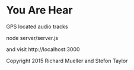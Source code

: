 # You Are Hear
GPS located audio tracks

node server/server.js

and visit http://localhost:3000



Copyright 2015 Richard Mueller and Stefon Taylor
